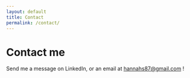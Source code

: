 ```yaml
---
layout: default
title: Contact
permalink: /contact/
---
```


# Contact me

Send me a message on LinkedIn, or an email at hannahs87@gmail.com !

